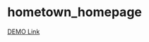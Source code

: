 # hometown_homepage

<a href="https://astonishing-klepon-2e57ee.netlify.app/" target="_blank">DEMO Link</a>
